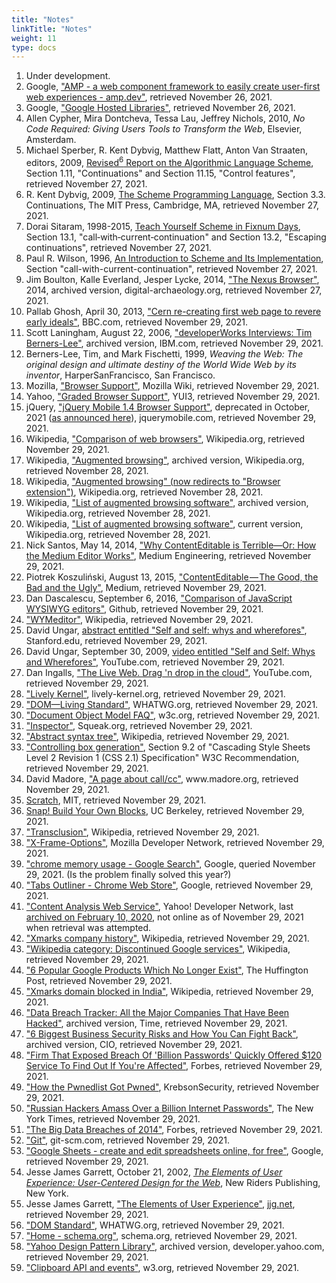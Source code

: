 ```yaml
---
title: "Notes"
linkTitle: "Notes"
weight: 11
type: docs
---
```


<ol>
    <li id="fn:1">
Under development.
    </li>
    <li id="fn:2">
Google,
<a href="https://amp.dev">"AMP - a web component framework to easily create user-first web experiences - amp.dev"</a>, retrieved November 26, 2021.
    </li>
    <li id="fn:3">
Google,
<a href="https://developers.google.com/speed/libraries">"Google Hosted Libraries"</a>, retrieved November 26, 2021.
    </li>
    <li id="fn:4">
Allen Cypher, Mira Dontcheva, Tessa Lau, Jeffrey Nichols, 2010,
<cite>No Code Required: Giving Users Tools to Transform the Web</cite>, Elsevier, Amsterdam.
    </li>
    <li id="fn:5">
Michael Sperber, R. Kent Dybvig, Matthew Flatt, Anton Van Straaten, editors, 2009, <a href="http://www.r6rs.org/corrected/html/r6rs/r6rs.html">Revised<sup>6</sup> Report on the Algorithmic Language Scheme</a>, Section 1.11, "Continuations" and Section 11.15, "Control features", retrieved November 27, 2021.
    </li>
    <li id="fn:6">
R. Kent Dybvig, 2009,
<a href=https://www.scheme.com/tspl4/further.html#./further:h3>The Scheme Programming Language</a>, Section 3.3. Continuations, The MIT Press, Cambridge, MA, retrieved November 27, 2021.
    </li>
    <li id="fn:7">
Dorai Sitaram, 1998-2015,
<a href="https://ds26gte.github.io/tyscheme/index-Z-H-15.html#TAG:__tex2page_sec_13.1">Teach Yourself Scheme in Fixnum Days</a>, Section 13.1, "call‑with‑current‑continuation" and Section 13.2, "Escaping continuations", retrieved November 27, 2021.
    </li>
    <li id="fn:8">
Paul R. Wilson, 1996,
<a href="https://www.cs.rpi.edu/academics/courses/fall00/ai/scheme/reference/schintro-v14/schintro_141.html#SEC264">An Introduction to Scheme and Its Implementation</a>, Section "call-with-current-continuation", retrieved November 27, 2021.
    </li>
    <li id="fn:9">
Jim Boulton, Kalle Everland, Jesper Lycke, 2014, 
<a href="http://web.archive.org/web/20210913090432/http://digital-archaeology.org/the-nexus-browser/">"The Nexus Browser"</a>, 2014, archived version, digital-archaeology.org, retrieved November 27, 2021.
    </li>
    <li id="fn:10">
Pallab Ghosh, April 30, 2013, <a href="https://www.bbc.com/news/technology-22249490">"Cern re-creating first web page to revere early ideals"</a>, BBC.com, retrieved November 29, 2021.
    </li>
    <li id="fn:11">
Scott Laningham, August 22, 2006, <a href="http://web.archive.org/web/20201127014137/https://www.ibm.com/developerworks/podcast/dwi/cm-int082206txt.html">"developerWorks Interviews: Tim Berners-Lee"</a>, archived version, IBM.com, retrieved November 29, 2021.
    </li>
    <li id="fn:12">
Berners-Lee, Tim, and Mark Fischetti, 1999, <cite>Weaving the Web: The original design and ultimate destiny of the World Wide Web by its inventor</cite>, HarperSanFrancisco, San Francisco.
    </li>
    <li id="fn:13">
Mozilla, <a href="https://wiki.mozilla.org/Support/Browser_Support">"Browser Support"</a>, Mozilla Wiki, retrieved November 29, 2021.
    </li>
    <li id="fn:14">
Yahoo, <a href="https://github.com/yui/yui3/wiki/Graded-Browser-Support">"Graded Browser Support"</a>, YUI3, retrieved November 29, 2021.
    </li>
    <li id="fn:15">
jQuery, <a href="https://jquerymobile.com/browser-support/1.4/">"jQuery Mobile 1.4 Browser Support"</a>,  deprecated in October, 2021 (<a href="https://blog.jquerymobile.com/2021/10/07/jquery-maintainers-continue-modernization-initiative-with-deprecation-of-jquery-mobile/">as announced here</a>), jquerymobile.com, retrieved November 29, 2021.
    </li>
    <li id="fn:16">
Wikipedia, <a href="https://en.wikipedia.org/wiki/Comparison_of_web_browsers">"Comparison of web browsers"</a>, Wikipedia.org, retrieved November 29, 2021.
    </li>
    <li id="fn:17">
Wikipedia, <a href="http://web.archive.org/web/20161113103001/https://en.wikipedia.org/wiki/Augmented_browsing">"Augmented browsing"</a>, archived version, Wikipedia.org, retrieved November 28, 2021.
    </li>
    <li id="fn:18">
Wikipedia, <a href="https://en.wikipedia.org/wiki/Augmented_browsing">"Augmented browsing" (now redirects to "Browser extension")</a>, Wikipedia.org, retrieved November 28, 2021.
    </li>
    <li id="fn:19">
Wikipedia, <a href="http://web.archive.org/web/20160923045859/https://en.wikipedia.org/wiki/List_of_augmented_browsing_software">"List of augmented browsing software"</a>, archived version, Wikipedia.org, retrieved November 28, 2021.
    </li>
    <li id="fn:20">
Wikipedia, <a href="https://en.wikipedia.org/wiki/List_of_augmented_browsing_software">"List of augmented browsing software"</a>, current version, Wikipedia.org, retrieved November 28, 2021.
    </li>
    <li id="fn:21">
Nick Santos, May 14, 2014, <a href="https://medium.engineering/why-contenteditable-is-terrible-122d8a40e480#.dw8d785j2">"Why ContentEditable is Terrible—Or: How the Medium Editor Works"</a>, Medium Engineering, retrieved November 29, 2021.
    </li>
    <li id="fn:22">
Piotrek Koszuliński, August 13, 2015, <a href="https://medium.com/content-uneditable/contenteditable-the-good-the-bad-and-the-ugly-261a38555e9c#.wczx4t3am">"ContentEditable — The Good, the Bad and the Ugly"</a>, Medium, retrieved November 29, 2021.
    </li>
    <li id="fn:23">
Dan Dascalescu, September 6, 2016, <a href="https://github.com/iDoRecall/comparisons/blob/master/JavaScript-WYSIWYG-editors.md">"Comparison of JavaScript WYSIWYG editors"</a>, Github, retrieved November 29, 2021.
    </li>
    <li id="fn:24">
<a href="https://en.wikipedia.org/wiki/WYMeditor">"WYMeditor"</a>, Wikipedia, retrieved November 29, 2021.
    </li>
    <li id="fn:25">
David Ungar, <a href="http://web.stanford.edu/class/ee380/Abstracts/090930.html">abstract entitled "Self and self: whys and wherefores"</a>, Stanford.edu, retrieved November 29, 2021.
    </li>
    <li id="fn:26">
David Ungar, September 30, 2009, <a href="https://youtu.be/3ka4KY7TMTU">video entitled "Self and Self: Whys and Wherefores"</a>, YouTube.com, retrieved November 29, 2021.
    </li>
    <li id="fn:27">
Dan Ingalls, <a href="https://youtu.be/QTJRwKOFddc">"The Live Web. Drag 'n drop in the cloud"</a>, YouTube.com, retrieved November 29, 2021.
    </li>
    <li id="fn:28">
<a href="http://lively-kernel.org/">"Lively Kernel"</a>, lively-kernel.org, retrieved November 29, 2021.
    </li>
    <li id="fn:29">
<a href="https://dom.spec.whatwg.org/">"DOM—Living Standard"</a>, WHATWG.org, retrieved November 29, 2021.
    </li>
    <li id="fn:30">
<a href="https://www.w3.org/DOM/faq.html">"Document Object Model FAQ"</a>, w3c.org, retrieved November 29, 2021.
    </li>
    <li id="fn:31">
<a href="http://wiki.squeak.org/squeak/2175">"Inspector"</a>, Squeak.org, retrieved November 29, 2021.
    </li>
    <li id="fn:32">
<a href="https://en.wikipedia.org/wiki/Abstract_syntax_tree">"Abstract syntax tree"</a>, Wikipedia, retrieved November 29, 2021.
    </li>
    <li id="fn:33">
<a href="https://www.w3.org/TR/CSS2/visuren.html#box-gen">"Controlling box generation"</a>, Section 9.2 of "Cascading Style Sheets Level 2 Revision 1 (CSS 2.1) Specification" W3C Recommendation, retrieved November 29, 2021.
    </li>
    <li id="fn:34">
David Madore, <a href="http://www.madore.org/~david/computers/callcc.html">"A page about call/cc"</a>, www.madore.org, retrieved November 29, 2021.
    </li>
    <li id="fn:35">
<a href="https://scratch.mit.edu">Scratch</a>, MIT, retrieved November 29, 2021.
    </li>
    <li id="fn:36">
<a href="https://snap.berkeley.edu">Snap! Build Your Own Blocks</a>, UC Berkeley, retrieved November 29, 2021.
    </li>
    <li id="fn:37">
<a href="https://en.wikipedia.org/wiki/Transclusion">"Transclusion"</a>, Wikipedia, retrieved November 29, 2021.
    </li>
    <li id="fn:38">
<a href="https://developer.mozilla.org/en-US/docs/Web/HTTP/Headers/X-Frame-Options">"X-Frame-Options"</a>, Mozilla Developer Network, retrieved November 29, 2021.
    </li>
    <li id="fn:39">
<a href="http://google.com/search?q=chrome+memory+usage">"chrome memory usage - Google Search"</a>, Google, queried November 29, 2021. (Is the problem finally solved this year?)
    </li>
    <li id="fn:40">
<a href="https://chrome.google.com/webstore/detail/tabs-outliner/eggkanocgddhmamlbiijnphhppkpkmkl?hl=en">"Tabs Outliner - Chrome Web Store"</a>, Google, retrieved November 29, 2021.
    </li>
    <li id="fn:41">
<a href="https://developer.yahoo.com/search/content/V2/contentAnalysis.html">"Content Analysis Web Service"</a>, Yahoo! Developer Network, last <a href="http://web.archive.org/web/20170702144802/https://developer.yahoo.com/search/content/V2/contentAnalysis.html">archived on February 10, 2020</a>, not online as of November 29, 2021 when retrieval was attempted.
    </li>
    <li id="fn:42">
<a href="https://en.wikipedia.org/wiki/Xmarks_Sync#Company_history">"Xmarks company history"</a>, Wikipedia, retrieved November 29, 2021.
    </li>
    <li id="fn:43">
<a href="https://en.wikipedia.org/wiki/Category:Discontinued_Google_services">"Wikipedia category: Discontinued Google services"</a>, Wikipedia, retrieved November 29, 2021.
    </li>
    <li id="fn:44">
<a href="http://www.huffingtonpost.in/2016/04/14/discontinued-google-produ_n_9436180.html">"6 Popular Google Products Which No Longer Exist"</a>, The Huffington Post, retrieved November 29, 2021.
    </li>
    <li id="fn:45">
<a href="https://en.wikipedia.org/wiki/Xmarks_Sync#Xmarks_domain_blockage_in_India">"Xmarks domain blocked in India"</a>, Wikipedia, retrieved November 29, 2021.
    </li>
    <li id="fn:46">
<a href="http://web.archive.org/web/20190104100901/https://time.com/money/3528487/data-breach-identity-theft-jp-morgan-kmart-staples/">"Data Breach Tracker: All the Major Companies That Have Been Hacked"</a>, archived version, Time, retrieved November 29, 2021.
    </li>
    <li id="fn:47">
<a href="http://web.archive.org/web/20180606180741/https://www.cio.com/article/2872517/data-breach/6-biggest-business-security-risks-and-how-you-can-fight-back.html">"6 Biggest Business Security Risks and How You Can Fight Back"</a>, archived version, CIO, retrieved November 29, 2021.
    </li>
    <li id="fn:48">
<a href="https://www.forbes.com/sites/kashmirhill/2014/08/05/huge-password-breach-shady-antics/#2cf211434769">"Firm That Exposed Breach Of 'Billion Passwords' Quickly Offered $120 Service To Find Out If You're Affected"</a>, Forbes, retrieved November 29, 2021.
    </li>
    <li id="fn:49">
<a href="https://krebsonsecurity.com/2016/05/how-the-pwnedlist-got-pwned/">"How the Pwnedlist Got Pwned"</a>, KrebsonSecurity, retrieved November 29, 2021.
    </li>
    <li id="fn:50">
<a href="https://www.nytimes.com/2014/08/06/technology/russian-gang-said-to-amass-more-than-a-billion-stolen-internet-credentials.html?_r=0">"Russian Hackers Amass Over a Billion Internet Passwords"</a>, The New York Times, retrieved November 29, 2021.
    </li>
    <li id="fn:51">
<a href="https://www.forbes.com/sites/moneybuilder/2015/01/13/the-big-data-breaches-of-2014/#a5d08f53a48f">"The Big Data Breaches of 2014"</a>, Forbes, retrieved November 29, 2021.
    </li>
    <li id="fn:52">
<a href="https://git-scm.com/">"Git"</a>, git-scm.com, retrieved November 29, 2021.
    </li>
    <li id="fn:53">
<a href="https://www.google.com/sheets/about/?gclid=CjwKEAjwqpK8BRD7ua-U0orrgkESJADlN3YBgbIrdrOIvuMfcqq7taN4Fy3v0WHTdXNLQHsVvpcmWxoCy57w_wcB">"Google Sheets - create and edit spreadsheets online, for free"</a>, Google, retrieved November 29, 2021.
    </li>
    <li id="fn:54">
Jesse James Garrett, October 21, 2002, <a href="http://www.jjg.net/elements/"><cite>The Elements of User Experience: User-Centered Design for the Web</cite></a>, New Riders Publishing, New York.
    </li>
    <li id="fn:55">
Jesse James Garrett, <a href="http://www.jjg.net/elements/pdf/elements.pdf">"The Elements of User Experience"</a>, <a href="https://jjg.net">jjg.net</a>, retrieved November 29, 2021.
    </li>
    <li id="fn:56">
<a href="https://dom.spec.whatwg.org/">"DOM Standard"</a>, WHATWG.org, retrieved November 29, 2021.
    </li>
    <li id="fn:57">
<a href="https://schema.org/">"Home - schema.org"</a>, schema.org, retrieved November 29, 2021.
    </li>
    <li id="fn:58">
<a href="http://web.archive.org/web/20170607190632/https://developer.yahoo.com/ypatterns/">"Yahoo Design Pattern Library"</a>, archived version, developer.yahoo.com, retrieved November 29, 2021.
    </li>
    <li id="fn:59">
<a href="https://www.w3.org/TR/clipboard-apis/">"Clipboard API and events"</a>, w3.org, retrieved November 29, 2021.
    </li>
</ol>

</body>
</html>
